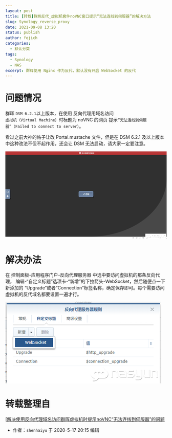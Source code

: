 ```yaml
---
layout: post
title: [转载]群辉反代_虚拟机套件noVNC窗口提示“无法连线到伺服器”的解决方法
slug: Synology_reverse_proxy
date: 2021-09-08 13:20
status: publish
author: fejich
categories: 
  - 默认分类
tags: 
  - Synology
  - NAS
excerpt: 群辉使用 Nginx 作为反代，默认没有开启 WebSocket 的反代
---
```






# 问题情况

群晖 `DSM 6.2.1`以上版本，在使用   反向代理用域名访问`虚拟机（Virtual Machine）`时标题为 noVNC 的网页 提示`“无法连线到伺服器”（Failed to connect to server）`。

看过之前大神的帖子让改 Portal.mustache 文件，但是在 DSM 6.2.1 及以上版本中这种改法不但不起作用，还会让 DSM 无法启动，请大家一定要注意。


![出错的页面](群辉反代_虚拟机套件noVNC窗口提示“无法连线到伺服器”的解决方法.assets/001037jpmm3wpwwkz1cskm.png)



# 解决办法

在 控制面板-应用程序门户-反向代理服务器 中选中要访问虚拟机的那条反向代理， 编辑-“自定义标题”选项卡-“新增”的下拉箭头-WebSocket，然后随便点一下新添加的 “Upgrade”或者“Connection”标签名称，确定保存即可。每个需要访问虚拟机的反代域名都要设置一遍才行。

![反向代理服务器](群辉反代_虚拟机套件noVNC窗口提示“无法连线到伺服器”的解决方法.assets/001652ebxyuavavv0zyvsb.png)



# 转载整理自

[[解决使用反向代理域名访问群晖虚拟机时提示noVNC“无法连线到伺服器”的问题](http://www.nasyun.com/thread-70881-1-1.html)

+ 作者：`shenhaiyu` 于 2020-5-17 20:15 编辑